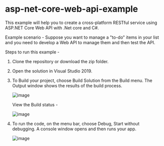 # asp-net-core-web-api-example
This example will help you to create a cross-platform RESTful service using ASP.NET Core Web API with .Net core and C#.
	
Example scenario - 
Suppose you want to manage a "to-do" items in your list and you need to develop a Web API to manage them and then test the API.

Steps to run this example - 

1. Clone the repository or download the zip folder.
2. Open the solution in Visual Studio 2019.
3. To Build your project, choose Build Solution from the Build menu. The Output window shows the results of the build process.
    
    ![image](https://user-images.githubusercontent.com/22763130/120966830-6344dd00-c784-11eb-8d9f-2b34c17b4ee3.png)
    
    View the Build status - 
    
    ![image](https://user-images.githubusercontent.com/22763130/120966936-88395000-c784-11eb-8efc-ac6d660cc748.png)


4. To run the code, on the menu bar, choose Debug, Start without debugging. A console window opens and then runs your app.
    
    ![image](https://user-images.githubusercontent.com/22763130/120967189-d2223600-c784-11eb-91b7-23728a6d5344.png)


